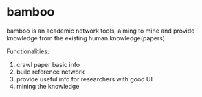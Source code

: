 # bamboo
bamboo is an academic network tools, aiming to mine and provide knowledge from the existing human knowledge(papers). 

Functionalities:

  1. crawl paper basic info
  2. build reference network
  3. provide useful info for researchers with good UI
  4. mining the knowledge
